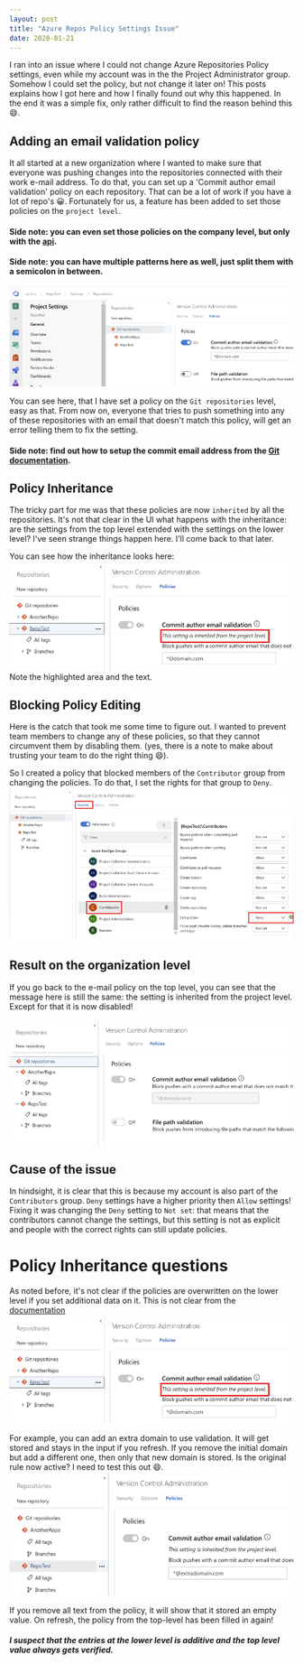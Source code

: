 ```yaml
---
layout: post
title: "Azure Repos Policy Settings Issue"
date: 2020-01-21
---
```


I ran into an issue where I could not change Azure Repositories Policy settings, even while my account was in the the Project Administrator group. Somehow I could set the policy, but not change it later on! This posts explains how I got here and how I finally found out why this happened. In the end it was a simple fix, only rather difficult to find the reason behind this 😄. 

## Adding an email validation policy
It all started at a new organization where I wanted to make sure that everyone was pushing changes into the repositories connected with their work e-mail address. To do that, you can set up a 'Commit author email validation' policy on each repository. That can be a lot of work if you have a lot of repo's 😀. Fortunately for us, a feature has been added to set those policies on the `project level`. 
#### Side note: you can even set those policies on the company level, but only with the [api](https://jessehouwing.net/azure-repos-git-configuring-standard-policies-on-repositories/).
#### Side note: you can have multiple patterns here as well, just split them with a semicolon in between.

![Adding a policy](/images/20200121/20200121_AddingPolicy.png)

You can see here, that I have set a policy on the `Git repositories` level, easy as that. From now on, everyone that tries to push something into any of these repositories with an email that doesn't match this policy, will get an error telling them to fix the setting. 
#### Side note: find out how to setup the commit email address from the [Git documentation](https://git-scm.com/docs/user-manual#telling-git-your-name).

## Policy Inheritance
The tricky part for me was that these policies are now `inherited` by all the repositories. It's not that clear in the UI what happens with the inheritance: are the settings from the top level extended with the settings on the lower level? I've seen strange things happen here. I'll come back to that later.

You can see how the inheritance looks here:  
![Policy Inheritance](/images/20200121/20200121_PolicyInheritance.png)
Note the highlighted area and the text.

## Blocking Policy Editing
Here is the catch that took me some time to figure out. I wanted to prevent team members to change any of these policies, so that they cannot circumvent them by disabling them. (yes, there is a note to make about trusting your team to do the right thing 😄).

So I created a policy that blocked members of the `Contributor` group from changing the policies. To do that, I set the rights for that group to `Deny`.   
![Blocking Policy Editing](/images/20200121/20200121_BlockingPolicyEditing.png)  

## Result on the organization level
If you go back to the e-mail policy on the top level, you can see that the message here is still the same: the setting is inherited from the project level. Except for that it is now disabled!

![Checking the policy](/images/20200121/20200121_PolicyInheritanceEditingBlocked.png)  

## Cause of the issue
In hindsight, it is clear that this is because my account is also part of the `Contributors` group. `Deny` settings have a higher priority then `Allow` settings! Fixing it was changing the `Deny` setting to `Not set`: that means that the contributors cannot change the settings, but this setting is not as explicit and people with the correct rights can still update policies.

# Policy Inheritance questions
As noted before, it's not clear if the policies are overwritten on the lower level if you set additional data on it. This is not clear from the [documentation](https://docs.microsoft.com/en-us/azure/devops/organizations/security/permissions?view=azure-devops&tabs=preview-page#git-repository-permissions-object-level)  
![Policy Inheritance](/images/20200121/20200121_PolicyInheritance.png)  

For example, you can add an extra domain to use validation. It will get stored and stays in the input if you refresh.
If you remove the initial domain but add a different one, then only that new domain is stored. Is the original rule now active? I need to test this out 😄.
![Policy Inheritance Extended](/images/20200121/20200121_PolicyInheritanceExtend.png)  

If you remove all text from the policy, it will show that it stored an empty value. On refresh, the policy from the top-level has been filled in again!
##### I suspect that the entries at the lower level is additive and the top level value always gets verified.